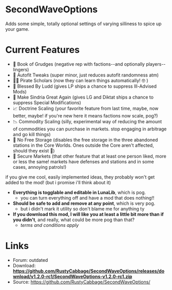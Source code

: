 # SecondWaveOptions
Adds some simple, totally optional settings of varying silliness to spice up your game.

# Current Features
- 🧾 Book of Grudges (negative rep with factions--and optionally players--lingers)
- 🔫 Autofit Tweaks (super minor, just reduces autofit randomness atm)
- 🏴‍☠️ Pirate Scholars (now they can learn things automatically! 🤓 )
- 📗 Blessed By Ludd (gives LP ships a chance to suppress Ill-Advised Mods)
- 👑 Make Sindria Great Again (gives LG and Diktat ships a chance to suppress Special Modifications)
- 📈 Doctrine Scaling (your favorite feature from last time, maybe, now better, maybe! if you're new here it means factions now scale, pog?)
- 📉 Commodity Scaling (silly, experimental way of reducing the amount of commodities you can purchase in markets. stop engaging in arbitrage and go kill things)
- 📵 No Free Storage (disables the free storage in the three abandoned stations in the Core Worlds. Ones outside the Core aren't affected, should they exist 👀)
- 🔐 Secure Markets (that other feature that at least one person liked, more or less the same! markets have defenses and stations and in some cases, annoying patrols!)

if you give me cool, easily implemented ideas, they probably won't get added to the mod! (but i promise i'll think about it)

- **Everything is togglable and editable in LunaLib**, which is pog.
   - you can turn everything off and have a mod that does nothing!!
- **Should be safe to add and remove at any point**, which is very pog.
   - but i didn't mark it utility so don't blame me for anything ty
- **If you download this mod, I will like you at least a little bit more than if you didn't**, and really, what could be more pog than that?
   - *terms and conditions apply*

# Links
- Forum: outdated 
- Download: **https://github.com/RustyCabbage/SecondWaveOptions/releases/download/v1.2.0-rc1/SecondWaveOptions-v1.2.0-rc1.zip**
- Source: <https://github.com/RustyCabbage/SecondWaveOptions/>